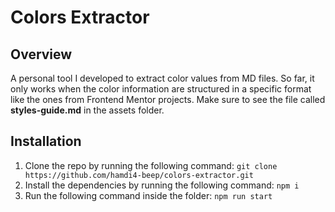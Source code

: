 # Colors Extractor

## Overview

A personal tool I developed to extract color values from MD files. So far, it only works when the color information are structured in a specific format like the ones from Frontend Mentor projects. Make sure to see the file called **styles-guide.md** in the assets folder.

## Installation

1. Clone the repo by running the following command: ```git clone https://github.com/hamdi4-beep/colors-extractor.git```
2. Install the dependencies by running the following command: ```npm i```
3. Run the following command inside the folder: ```npm run start```